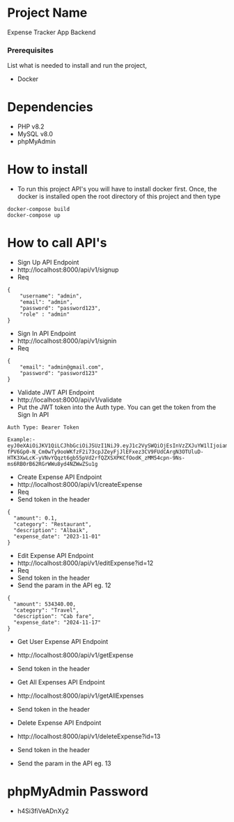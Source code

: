 # Project Name

Expense Tracker App Backend

### Prerequisites
List what is needed to install and run the project, 

- Docker

# Dependencies

- PHP v8.2
- MySQL v8.0
- phpMyAdmin

# How to install
- To run this project API's you will have to install docker first. Once, the docker is installed open the root directory of this project and then type

```
docker-compose build
docker-compose up
```

# How to call API's

- Sign Up API Endpoint
- http://localhost:8000/api/v1/signup
- Req

```
{
    "username": "admin",
    "email": "admin",
    "password": "password123",
    "role" : "admin"
}
```

- Sign In  API Endpoint
- http://localhost:8000/api/v1/signin
- Req

```
{
    "email": "admin@gmail.com",
    "password": "password123"
}
```

- Validate JWT  API Endpoint
- http://localhost:8000/api/v1/validate
- Put the JWT token into the Auth type. You can get the token from the Sign In API

```
Auth Type: Bearer Token

Example:- eyJ0eXAiOiJKV1QiLCJhbGciOiJSUzI1NiJ9.eyJ1c2VySWQiOjEsInVzZXJuYW1lIjoiam9obl9kb2UiLCJyb2xlIjoidXNlciIsImlhdCI6MTczMjAyMTE2MywiZXhwIjoxNzMyMDI0NzYzfQ.U6xxkNC2fWoPMYJFD0SsU-fPV6Gp0-N_Cm0wTy9ooWKfzF2i73cpJZeyFjJlEFxez3CV9FUdCArgN3OTUluD-HTK3XwLcK-yVNvYQqzt6gb55pVd2rfQZXSXPKCfOodK_zMM54cpn-9Ns-ms6RB0rB62RGrWWu8yd4NZWwZSu1g
```

- Create Expense API Endpoint
- http://localhost:8000/api/v1/createExpense
- Req
- Send token in the header 

```
{
  "amount": 0.1,
  "category": "Restaurant",
  "description": "Albaik",
  "expense_date": "2023-11-01"
}
```

- Edit Expense API Endpoint
- http://localhost:8000/api/v1/editExpense?id=12
- Req
- Send token in the header 
- Send the param in the API eg. 12

```
{
  "amount": 534340.00,
  "category": "Travel",
  "description": "Cab fare",
  "expense_date": "2024-11-17"
}
```

- Get User Expense API Endpoint
- http://localhost:8000/api/v1/getExpense
- Send token in the header 

- Get All Expenses API Endpoint
- http://localhost:8000/api/v1/getAllExpenses
- Send token in the header 

- Delete Expense API Endpoint
- http://localhost:8000/api/v1/deleteExpense?id=13
- Send token in the header 
- Send the param in the API eg. 13



# phpMyAdmin Password

- h4Si3fiVeADnXy2

